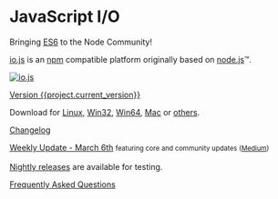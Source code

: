 # JavaScript I/O

Bringing [ES6](es6.html) to the Node Community!

[io.js](https://github.com/iojs/io.js) is an [npm](https://www.npmjs.org/) compatible platform originally based on [node.js](https://nodejs.org/)&#8482;.

[![io.js](../images/1.0.0.png)](https://iojs.org/dist/v{{project.current_version}}/)

[Version {{project.current_version}}](https://iojs.org/dist/v{{project.current_version}}/)

Download for
[Linux](https://iojs.org/dist/v{{project.current_version}}/iojs-v{{project.current_version}}-linux-x64.tar.xz),
[Win32](https://iojs.org/dist/v{{project.current_version}}/iojs-v{{project.current_version}}-x86.msi),
[Win64](https://iojs.org/dist/v{{project.current_version}}/iojs-v{{project.current_version}}-x64.msi),
[Mac](https://iojs.org/dist/v{{project.current_version}}/iojs-v{{project.current_version}}.pkg) or
[others](https://iojs.org/dist/v{{project.current_version}}/).


[Changelog](https://github.com/iojs/io.js/blob/v1.x/CHANGELOG.md)

[Weekly Update - March 6th][1] <small>featuring core and community updates ([Medium][1])</small>
<br><br> [Nightly releases](https://iojs.org/download/nightly/) are available for testing.

[Frequently Asked Questions](faq.html)

[1]: https://medium.com/node-js-javascript/io-js-week-of-march-6th-2f9344688277
